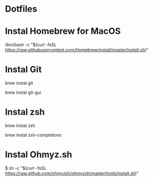 # Dotfiles

# Instal Homebrew for MacOS

/bin/bash -c "$(curl -fsSL https://raw.githubusercontent.com/Homebrew/install/master/install.sh)"

# Instal Git

brew instal git

brew instal git-gui

# Instal zsh

brew instal zsh

brew instal zsh-completions

# Instal Ohmyz.sh

$ sh -c "$(curl -fsSL https://raw.github.com/ohmyzsh/ohmyzsh/master/tools/install.sh)"
